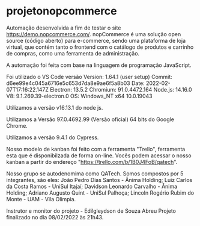 # projetonopcommerce

Automação desenvolvida a fim de testar o site https://demo.nopcommerce.com/. nopCommerce é uma solução open source (código aberto) para e-commerce, sendo uma plataforma de loja virtual, que contém tanto o frontend com o catálogo de produtos e carrinho de compras, como uma ferramenta de administração.

A automação foi feita com base na linguagem de programação JavaScript.

Foi utilizado o VS Code versão Version: 1.64.1 (user setup)
Commit: d6ee99e4c045a6716e5c653d7da8e9ae6f5a8b03
Date: 2022-02-07T17:16:22.147Z
Electron: 13.5.2
Chromium: 91.0.4472.164
Node.js: 14.16.0
V8: 9.1.269.39-electron.0
OS: Windows_NT x64 10.0.19043

Utilizamos a versão v16.13.1 do node js.

Utilizamos a Versão 97.0.4692.99 (Versão oficial) 64 bits do Google Chrome.

Utilizamos a versão 9.4.1 do Cypress.

Nosso modelo de kanban foi feito com a ferramenta "Trello", ferramenta esta que é disponibilzada de forma on-line. Vocês podem acessar o nosso kanban a partir do endereço "https://trello.com/b/1B0J4FoB/qatech".

Nosso grupo se autodenomima como QATech. Somos compostos por 5 integrantes, são eles:
João Pedro Dias Santos - Ânima Holding;
Luiz Carlos da Costa Ramos - UniSul Itajaí;
Davidson Leonardo Carvalho - Ânima Holding;
Adriano Augusto Quint - UniSul Palhoça;
Lincoln Rogério Rubim do Monte - UAM - Vila Olimpia.

Instrutor e monitor do projeto - Edilgleydson de Souza Abreu
Projeto finalizado no dia 08/02/2022 às 21h43.
